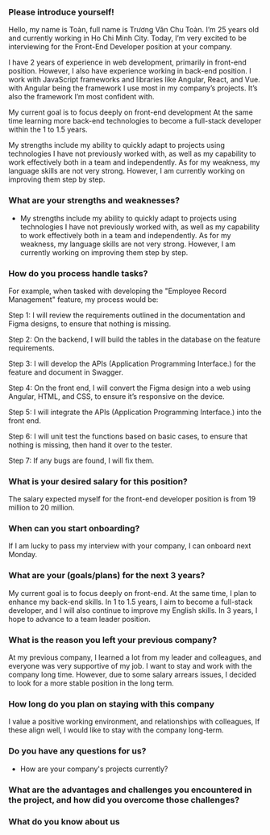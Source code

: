 ### Please introduce yourself!
Hello, my name is Toàn, full name is Trương Văn Chu Toàn. I’m 25 years old and currently working in Ho Chi Minh City. Today, I’m very excited to be interviewing for the Front-End Developer position at your company.

I have 2 years of experience in web development, primarily in front-end position. However, I also have experience working in back-end position. I work with JavaScript frameworks and libraries like Angular, React, and Vue. with Angular being the framework I use most in my company’s projects. It’s also the framework I’m most confident with.

My current goal is to focus deeply on front-end development At the same time learning more back-end technologies to become a full-stack developer within the 1 to 1.5 years.

My strengths include my ability to quickly adapt to projects using technologies I have not previously worked with, as well as my capability to work effectively both in a team and independently.
As for my weakness, my language skills are not very strong. However, I am currently working on improving them step by step.

### What are your strengths and weaknesses?
- My strengths include my ability to quickly adapt to projects using technologies I have not previously worked with, as well as my capability to work effectively both in a team and independently. As for my weakness, my language skills are not very strong. However, I am currently working on improving them step by step.


### How do you process handle tasks?
For example, when tasked with developing the "Employee Record Management" feature, my process would be:

Step 1: I will review the requirements outlined in the documentation and Figma designs, to ensure that nothing is missing.

Step 2: On the backend, I will build the tables in the database on the feature requirements.

Step 3: I will develop the APIs (Application Programming Interface.) for the feature and document in Swagger.

Step 4: On the front end, I will convert the Figma design into a web using Angular, HTML, and CSS, to ensure it’s responsive on the device.

Step 5: I will integrate the APIs (Application Programming Interface.) into the front end.

Step 6: I will unit test the functions based on basic cases, to ensure that nothing is missing, then hand it over to the tester.

Step 7: If any bugs are found, I will fix them.


### What is your desired salary for this position?
The salary expected myself  for the front-end developer position  is from 19 million to 20 million.


### When can you start onboarding?
If I am lucky to pass my interview with your company, I can onboard next Monday.

### What are your (goals/plans) for the next 3 years?
My current goal is to focus deeply on front-end. At the same time, I plan to enhance my back-end skills. In 1 to 1.5 years, I aim to become a full-stack developer, and I will also continue to improve my English skills. 
In 3 years, I hope to advance to a team leader position.

### What is the reason you left your previous company?
At my previous company, I learned a lot from my leader and colleagues, and everyone was very supportive of my job. I want to stay and work with the company long time. However, due to some salary arrears issues, I decided to look for a more stable position in the long term.

### How long do you plan on staying with this company
I value a positive working environment, and relationships with colleagues, If these align well, I would like to stay with the company long-term.

### Do you have any questions for us?
- How are your company's projects currently?

### What are the advantages and challenges you encountered in the project, and how did you overcome those challenges?


### What do you know about us